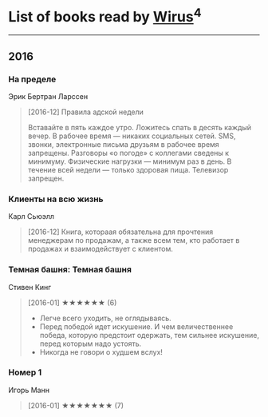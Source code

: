 # List of books read by [Wirus](https://www.facebook.com/app_scoped_user_id/1312714775461194/)<sup>4</sup>
---

## 2016

### На пределе
Эрик Бертран Ларссен
> [2016-12] Правила адской недели
> 
> Вставайте в пять каждое утро. Ложитесь спать в десять каждый вечер. В рабочее время — никаких социальных сетей. SMS, звонки, электронные письма друзьям в рабочее время запрещены. Разговоры «о погоде» с коллегами сведены к минимуму. Физические нагрузки — минимум раз в день. В течение всей недели — только здоровая пища. Телевизор запрещен.


### Клиенты на всю жизнь
Карл Сьюэлл
> [2016-12] Книга, котораая обязательна для прочтения менеджерам по продажам, а также всем тем, кто работает в продажах и взаимодействует с клиентом.


### Темная башня: Темная башня
Стивен Кинг
> [2016-01] ★★★★★★ (6)
> 
> * Легче всего уходить, не оглядываясь.
> * Перед победой идет искушение. И чем величественнее победа, которую предстоит одержать, тем сильнее искушение, перед которым надо устоять.
> * Никогда не говори о худшем вслух!


### Номер 1
Игорь Манн
> [2016-01] ★★★★★★★ (7)



